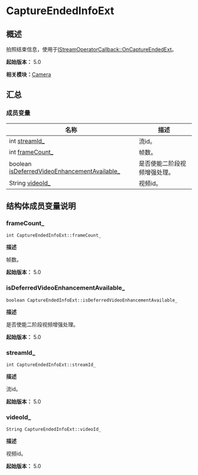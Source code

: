 # CaptureEndedInfoExt


## 概述

拍照结束信息，使用于[IStreamOperatorCallback::OnCaptureEndedExt](interface_i_stream_operator_callback_v13.md#oncaptureendedext)。

**起始版本：** 5.0

**相关模块：**[Camera](_camera_v13.md)


## 汇总


### 成员变量

| 名称 | 描述 | 
| -------- | -------- |
| int [streamId_](#streamid_) | 流id。  | 
| int [frameCount_](#framecount_) | 帧数。  | 
| boolean [isDeferredVideoEnhancementAvailable_](#isdeferredvideoenhancementavailable_) | 是否使能二阶段视频增强处理。  | 
| String [videoId_](#videoid_) | 视频id。  | 


## 结构体成员变量说明


### frameCount_

```
int CaptureEndedInfoExt::frameCount_
```
**描述**

帧数。

**起始版本：** 5.0


### isDeferredVideoEnhancementAvailable_

```
boolean CaptureEndedInfoExt::isDeferredVideoEnhancementAvailable_
```
**描述**

是否使能二阶段视频增强处理。

**起始版本：** 5.0


### streamId_

```
int CaptureEndedInfoExt::streamId_
```
**描述**

流id。

**起始版本：** 5.0


### videoId_

```
String CaptureEndedInfoExt::videoId_
```
**描述**

视频id。

**起始版本：** 5.0
